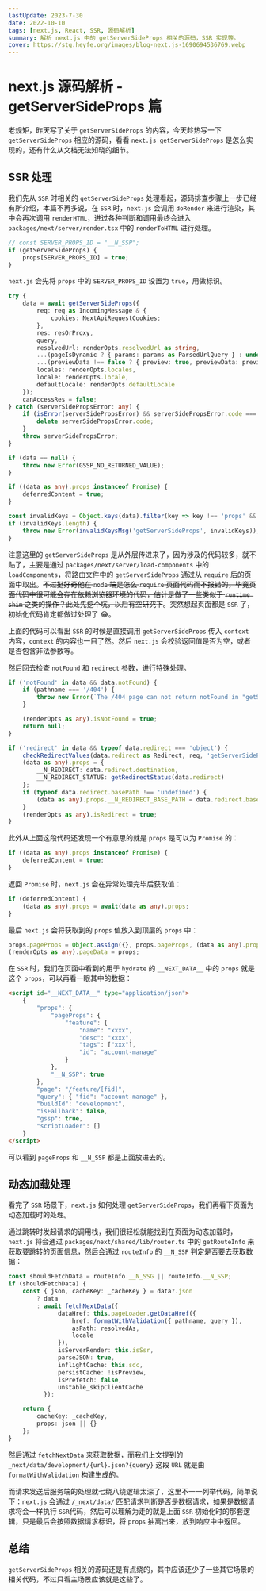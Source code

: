 ```yaml
---
lastUpdate: 2023-7-30
date: 2022-10-10
tags: [next.js, React, SSR, 源码解析]
summary: 解析 next.js 中的 getServerSideProps 相关的源码，SSR 实现等。
cover: https://stg.heyfe.org/images/blog-next.js-1690694536769.webp
---
```


# next.js 源码解析 - getServerSideProps 篇

老规矩，昨天写了关于 `getServerSideProps` 的内容，今天趁热写一下 `getServerSideProps` 相应的源码，看看 `next.js getServerSideProps` 是怎么实现的，还有什么从文档无法知晓的细节。

## SSR 处理

我们先从 `SSR` 时相关的 `getServerSideProps` 处理看起，源码排查步骤上一步已经有所介绍，本篇不再多说，在 `SSR` 时，`next.js` 会调用 `doRender` 来进行渲染，其中会再次调用 `renderHTML`，进过各种判断和调用最终会进入 `packages/next/server/render.tsx` 中的 `renderToHTML` 进行处理。

```ts
// const SERVER_PROPS_ID = "__N_SSP";
if (getServerSideProps) {
    props[SERVER_PROPS_ID] = true;
}
```

`next.js` 会先将 `props` 中的 `SERVER_PROPS_ID` 设置为 `true`，用做标识。

```ts
try {
    data = await getServerSideProps({
        req: req as IncomingMessage & {
            cookies: NextApiRequestCookies;
        },
        res: resOrProxy,
        query,
        resolvedUrl: renderOpts.resolvedUrl as string,
        ...(pageIsDynamic ? { params: params as ParsedUrlQuery } : undefined),
        ...(previewData !== false ? { preview: true, previewData: previewData } : undefined),
        locales: renderOpts.locales,
        locale: renderOpts.locale,
        defaultLocale: renderOpts.defaultLocale
    });
    canAccessRes = false;
} catch (serverSidePropsError: any) {
    if (isError(serverSidePropsError) && serverSidePropsError.code === 'ENOENT') {
        delete serverSidePropsError.code;
    }
    throw serverSidePropsError;
}

if (data == null) {
    throw new Error(GSSP_NO_RETURNED_VALUE);
}

if ((data as any).props instanceof Promise) {
    deferredContent = true;
}

const invalidKeys = Object.keys(data).filter(key => key !== 'props' && key !== 'redirect' && key !== 'notFound');
if (invalidKeys.length) {
    throw new Error(invalidKeysMsg('getServerSideProps', invalidKeys));
}
```

注意这里的 `getServerSideProps` 是从外层传进来了，因为涉及的代码较多，就不贴了，主要是通过 `packages/next/server/load-components` 中的 `loadComponents`，将路由文件中的 `getServerSideProps` 通过从 `require` 后的页面中取出。~~不过挺好奇他在 `node` 端是怎么 `require` 页面代码而不报错的，毕竟页面代码中很可能会存在依赖浏览器环境的代码，估计是做了一些类似于 `runtime shim` 之类的操作？此处先挖个坑，以后有空研究下~~。突然想起页面都是 `SSR` 了，初始化代码肯定都做过处理了 😂。

上面的代码可以看出 `SSR` 的时候是直接调用 `getServerSideProps` 传入 `context` 内容，`context` 的内容也一目了然。然后 `next.js` 会校验返回值是否为空，或者是否包含非法参数等。

然后回去检查 `notFound` 和 `redirect` 参数，进行特殊处理。

```ts
if ('notFound' in data && data.notFound) {
    if (pathname === '/404') {
        throw new Error(`The /404 page can not return notFound in "getStaticProps", please remove it to continue!`);
    }

    (renderOpts as any).isNotFound = true;
    return null;
}

if ('redirect' in data && typeof data.redirect === 'object') {
    checkRedirectValues(data.redirect as Redirect, req, 'getServerSideProps');
    (data as any).props = {
        __N_REDIRECT: data.redirect.destination,
        __N_REDIRECT_STATUS: getRedirectStatus(data.redirect)
    };
    if (typeof data.redirect.basePath !== 'undefined') {
        (data as any).props.__N_REDIRECT_BASE_PATH = data.redirect.basePath;
    }
    (renderOpts as any).isRedirect = true;
}
```

此外从上面这段代码还发现一个有意思的就是 `props` 是可以为 `Promise` 的：

```ts
if ((data as any).props instanceof Promise) {
    deferredContent = true;
}
```

返回 `Promise` 时，`next.js` 会在异常处理完毕后获取值：

```ts
if (deferredContent) {
    (data as any).props = await(data as any).props;
}
```

最后 `next.js` 会将获取到的 `props` 值放入到顶层的 `props` 中：

```ts
props.pageProps = Object.assign({}, props.pageProps, (data as any).props);
(renderOpts as any).pageData = props;
```

在 `SSR` 时，我们在页面中看到的用于 `hydrate` 的 `__NEXT_DATA__` 中的 `props` 就是这个 `props`，可以再看一眼其中的数据：

```html
<script id="__NEXT_DATA__" type="application/json">
    {
        "props": {
            "pageProps": {
                "feature": {
                    "name": "xxxx",
                    "desc": "xxxx",
                    "tags": ["xxx"],
                    "id": "account-manage"
                }
            },
            "__N_SSP": true
        },
        "page": "/feature/[fid]",
        "query": { "fid": "account-manage" },
        "buildId": "development",
        "isFallback": false,
        "gssp": true,
        "scriptLoader": []
    }
</script>
```

可以看到 `pageProps` 和 `__N_SSP` 都是上面放进去的。

## 动态加载处理

看完了 `SSR` 场景下，`next.js` 如何处理 `getServerSideProps`，我们再看下页面为动态加载时的处理。

通过跳转时发起请求的调用栈，我们很轻松就能找到在页面为动态加载时，`next.js` 将会通过 `packages/next/shared/lib/router.ts` 中的 `getRouteInfo` 来获取要跳转的页面信息，然后会通过 `routeInfo` 的 `__N_SSP` 判定是否要去获取数据：

```ts
const shouldFetchData = routeInfo.__N_SSG || routeInfo.__N_SSP;
if (shouldFetchData) {
    const { json, cacheKey: _cacheKey } = data?.json
        ? data
        : await fetchNextData({
              dataHref: this.pageLoader.getDataHref({
                  href: formatWithValidation({ pathname, query }),
                  asPath: resolvedAs,
                  locale
              }),
              isServerRender: this.isSsr,
              parseJSON: true,
              inflightCache: this.sdc,
              persistCache: !isPreview,
              isPrefetch: false,
              unstable_skipClientCache
          });

    return {
        cacheKey: _cacheKey,
        props: json || {}
    };
}
```

然后通过 `fetchNextData` 来获取数据，而我们上文提到的 `_next/data/development/{url}.json?{query}` 这段 `URL` 就是由 `formatWithValidation` 构建生成的。

而请求发送后服务端的处理就七绕八绕逻辑太深了，这里不一一列举代码，简单说下：`next.js` 会通过 `/_next/data/` 匹配请求判断是否是数据请求，如果是数据请求将会一样执行 `SSR`代码，然后可以理解为走的就是上面 `SSR` 初始化时的那套逻辑，只是最后会按照数据请求标识，将 `props` 抽离出来，放到响应中中返回。

## 总结

`getServerSideProps` 相关的源码还是有点绕的，其中应该还少了一些其它场景的相关代码，不过只看主场景应该就是这些了。
